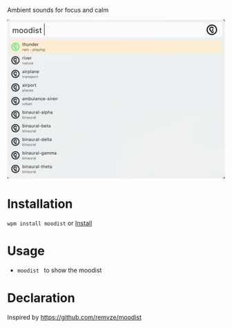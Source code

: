Ambient sounds for focus and calm

![](snipaste.png)

# Installation

`wpm install moodist` or [Install](wox://query?q=wpm%20install%20moodist)

# Usage

- `moodist ` to show the moodist

# Declaration

Inspired by https://github.com/remvze/moodist

